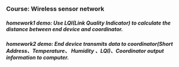 <p><h3> Course: Wireless sensor network </h3></p>
<p><h5> homework1 demo: Use LQI(Link Quality Indicator) to calculate the distance between end device and coordinator. </h5></p>
<p><h5> homework2 demo: End device transmits data to coordinator(Short Address、Temperature、 Humidity 、LQI)、Coordinator output information to computer. </h5></p>
